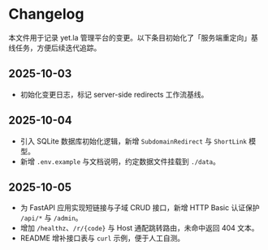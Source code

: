 # Changelog

本文件用于记录 yet.la 管理平台的变更。以下条目初始化了「服务端重定向」基线任务，方便后续迭代追踪。

## 2025-10-03
- 初始化变更日志，标记 server-side redirects 工作流基线。

## 2025-10-04
- 引入 SQLite 数据库初始化逻辑，新增 `SubdomainRedirect` 与 `ShortLink` 模型。
- 新增 `.env.example` 与文档说明，约定数据文件挂载到 `./data`。

## 2025-10-05
- 为 FastAPI 应用实现短链接与子域 CRUD 接口，新增 HTTP Basic 认证保护 `/api/*` 与 `/admin`。
- 增加 `/healthz`、`/r/{code}` 与 Host 通配跳转路由，未命中返回 404 文本。
- README 增补接口表与 `curl` 示例，便于人工自测。

